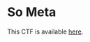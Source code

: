 # So Meta

This CTF is available [here](https://play.picoctf.org/practice/challenge/19?category=4&page=1&solved=1).

